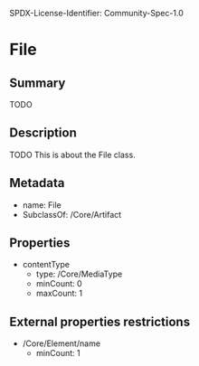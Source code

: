 SPDX-License-Identifier: Community-Spec-1.0

# File

## Summary

TODO

## Description

TODO This is about the File class.

## Metadata

- name: File
- SubclassOf: /Core/Artifact

## Properties

- contentType
  - type: /Core/MediaType
  - minCount: 0
  - maxCount: 1

## External properties restrictions

- /Core/Element/name
  - minCount: 1

